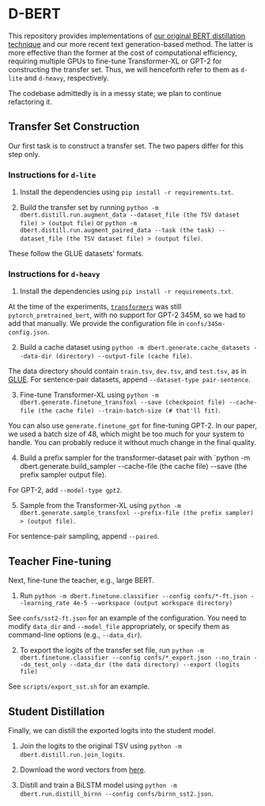 # D-BERT
This repository provides implementations of [our original BERT distillation technique](https://arxiv.org/abs/1903.12136) and our more recent text generation-based method.
The latter is more effective than the former at the cost of computational efficiency, requiring multiple GPUs to fine-tune Transformer-XL or GPT-2 for constructing the transfer set.
Thus, we will henceforth refer to them as `d-lite` and `d-heavy`, respectively.

The codebase admittedly is in a messy state; we plan to continue refactoring it.

## Transfer Set Construction

Our first task is to construct a transfer set.
The two papers differ for this step only.

### Instructions for `d-lite`
1. Install the dependencies using `pip install -r requirements.txt`.

2. Build the transfer set by running `python -m dbert.distill.run.augment_data --dataset_file (the TSV dataset file) > (output file)` or `python -m dbert.distill.run.augment_paired_data --task (the task) --dataset_file (the TSV dataset file) > (output file)`.

These follow the GLUE datasets' formats.

### Instructions for `d-heavy`
1. Install the dependencies using `pip install -r requirements.txt`.

At the time of the experiments, [`transformers`](https://github.com/huggingface/transformers) was still `pytorch_pretrained_bert`, with no support for GPT-2 345M, so we had to add that manually.
We provide the configuration file in `confs/345m-config.json`.

2. Build a cache dataset using `python -m dbert.generate.cache_datasets --data-dir (directory) --output-file (cache file)`.

The data directory should contain `train.tsv`, `dev.tsv`, and `test.tsv`, as in [GLUE](https://gluebenchmark.com). For sentence-pair datasets, append `--dataset-type pair-sentence`.

3. Fine-tune Transformer-XL using `python -m dbert.generate.finetune_transfoxl --save (checkpoint file) --cache-file (the cache file) --train-batch-size (# that'll fit)`.

You can also use `generate.finetune_gpt` for fine-tuning GPT-2. In our paper, we used a batch size of 48, which might be too much for your system to handle. You can probably reduce it without much change in the final quality.

4. Build a prefix sampler for the transformer-dataset pair with `python -m dbert.generate.build_sampler --cache-file (the cache file) --save (the prefix sampler output file).

For GPT-2, add `--model-type gpt2`.

5. Sample from the Transformer-XL using `python -m dbert.generate.sample_transfoxl --prefix-file (the prefix sampler) > (output file)`.

For sentence-pair sampling, append `--paired`.

## Teacher Fine-tuning

Next, fine-tune the teacher, e.g., large BERT. 

1. Run `python -m dbert.finetune.classifier --config confs/*-ft.json --learning_rate 4e-5 --workspace (output workspace directory)`

See `confs/sst2-ft.json` for an example of the configuration. You need to modify `data_dir` and `--model_file` appropriately, or specify them as command-line options (e.g., `--data_dir`).

2. To export the logits of the transfer set file, run `python -m dbert.finetune.classifier --config confs/*_export.json --no_train --do_test_only --data_dir (the data directory) --export (logits file)`

See `scripts/export_sst.sh` for an example.

## Student Distillation

Finally, we can distill the exported logits into the student model.

1. Join the logits to the original TSV using `python -m dbert.distill.run.join_logits`.

2. Download the word vectors from [here](https://git.uwaterloo.ca/jimmylin/Castor-data).

3. Distill and train a BiLSTM model using `python -m dbert.run.distill_birnn --config confs/birnn_sst2.json`.
